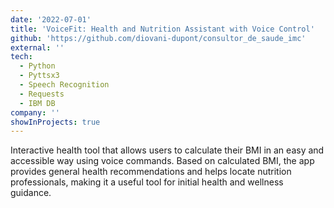 ```yaml
---
date: '2022-07-01'
title: 'VoiceFit: Health and Nutrition Assistant with Voice Control'
github: 'https://github.com/diovani-dupont/consultor_de_saude_imc'
external: ''
tech:
  - Python
  - Pyttsx3
  - Speech Recognition
  - Requests
  - IBM DB
company: ''
showInProjects: true
---
```


Interactive health tool that allows users to calculate their BMI in an easy and accessible way using voice commands. Based on calculated BMI, the app provides general health recommendations and helps locate nutrition professionals, making it a useful tool for initial health and wellness guidance.
